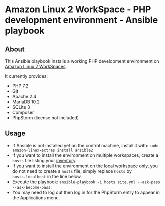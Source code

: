 # Amazon Linux 2 WorkSpace - PHP development environment - Ansible playbook

## About

This Ansible playbook installs a working PHP development environment on
[Amazon Linux 2 WorkSpaces](https://aws.amazon.com/workspaces/).

It currently provides:

* PHP 7.2
* Git
* Apache 2.4
* MariaDB 10.2
* SQLite 3
* Composer
* PhpStorm (license not included)

## Usage

* If Ansible is not installed yet on the control machine, install it with:
  `sudo amazon-linux-extras install ansible2`
* If you want to install the environment on multiple workspaces, create a `hosts` file listing your [inventory](https://docs.ansible.com/ansible/latest/user_guide/intro_inventory.html).
* If you want to install the environment on the local workspace only, you do not need to create a `hosts` file; simply replace `hosts` by `hosts.localhost` in the line below.
* Execute the playbook: `ansible-playbook -i hosts site.yml --ask-pass --ask-become-pass`.
* You may need to log out then log in for the PhpStorm entry to appear in the Applications menu.

